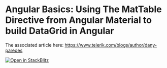 # Angular Basics: Using The MatTable Directive from Angular Material to build DataGrid in Angular
The associated article here: https://www.telerik.com/blogs/author/dany-paredes

[![Open in StackBlitz](https://developer.stackblitz.com/img/open_in_stackblitz.svg)](https://stackblitz.com/github/___YOUR_PATH___)
